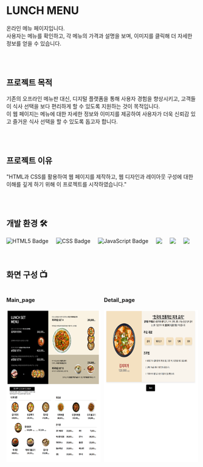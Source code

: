 # LUNCH MENU

온라인 메뉴 페이지입니다.
</br>
사용자는 메뉴를 확인하고, 각 메뉴의 가격과 설명을 보며, 이미지를 클릭해 더 자세한 정보를 얻을 수 있습니다.

</br>
</br>

## 프로젝트 목적

기존의 오프라인 메뉴판 대신, 디지털 플랫폼을 통해 사용자 경험을 향상시키고, 고객들이 식사 선택을 보다 편리하게 할 수 있도록 지원하는 것이 목적입니다.
</br>
이 웹 페이지는 메뉴에 대한 자세한 정보와 이미지를 제공하여 사용자가 더욱 신뢰감 있고 즐거운 식사 선택을 할 수 있도록 돕고자 합니다.

</br>
</br>

## 프로젝트 이유

"HTML과 CSS를 활용하여 웹 페이지를 제작하고, 웹 디자인과 레이아웃 구성에 대한 이해를 깊게 하기 위해 이 프로젝트를 시작하였습니다."

</br>
</br>

## 개발 환경 🛠

<div style="display: flex; gap: 20px;">
<img src="https://img.shields.io/badge/html5-E34F26.svg?&style=for-the-badge&logo=html5&logoColor=white" alt="HTML5 Badge" />
<img src="https://img.shields.io/badge/css3-1572B6.svg?&style=for-the-badge&logo=css3&logoColor=white" alt="CSS Badge" />
<img src="https://img.shields.io/badge/javascript-F7DF1E.svg?&style=for-the-badge&logo=javascript&logoColor=black" alt="JavaScript Badge" />
<img src="https://img.shields.io/badge/visual%20studio%20code-%23007ACC.svg?&style=for-the-badge&logo=visual%20studio%20code&logoColor=white" />
<img src="https://img.shields.io/badge/git-%23F05032.svg?&style=for-the-badge&logo=git&logoColor=white" />
<img src="https://img.shields.io/badge/github-%23181717.svg?&style=for-the-badge&logo=github&logoColor=white" />
</div>

</br>
</br>

## 화면 구성 📺

<div style="display: flex; gap: 10px;">
<div>
    <h4>Main_page</h4>
    <img style="width: 300px; height: 400px" src="./readme_img/readme_MENU_2024_1223.html.png" />
</div>
<div>
    <h4>Detail_page</h4>
    <img style="width: 300px; height: 400px" src="./readme_img/readme_MENU_2024_1223_link_1.html.png" />
</div>
</div>
